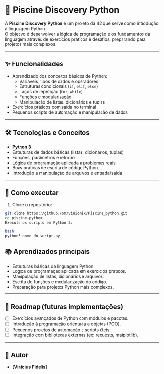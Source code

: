 # 🐍 Piscine Discovery Python

A **Piscine Discovery Python** é um projeto da 42 que serve como introdução à linguagem Python.  
O objetivo é desenvolver a lógica de programação e os fundamentos da linguagem através de exercícios práticos e desafios, preparando para projetos mais complexos.

---

## ✨ Funcionalidades
- Aprendizado dos conceitos básicos de Python:  
  - Variáveis, tipos de dados e operadores  
  - Estruturas condicionais (`if`, `elif`, `else`)  
  - Laços de repetição (`for`, `while`)  
  - Funções e modularização  
  - Manipulação de listas, dicionários e tuplas  
- Exercícios práticos com saída no terminal  
- Pequenos scripts de automação e manipulação de dados  

---

## 🛠️ Tecnologias e Conceitos
- **Python 3**  
- Estruturas de dados básicas (listas, dicionários, tuplas)  
- Funções, parâmetros e retorno  
- Lógica de programação aplicada a problemas reais  
- Boas práticas de escrita de código Python  
- Introdução a manipulação de arquivos e entrada/saída  

---

## 🚀 Como executar
1. Clone o repositório:  
```bash
git clone https://github.com/vinionix/Piscine_python.git
cd piscine-python
Execute os scripts em Python 3:

bash
python3 nome_do_script.py
```
## 📚 Aprendizados principais
- Estruturas básicas da linguagem Python.
- Lógica de programação aplicada em exercícios práticos.
- Manipulação de listas, dicionários e arquivos.
- Escrita de funções e modularização do código.
- Preparação para projetos Python mais complexos.

---

## 📌 Roadmap (futuras implementações)
- [ ] Exercícios avançados de Python com módulos e pacotes.
- [ ] Introdução à programação orientada a objetos (POO).
- [ ] Pequenos projetos de automação e scripts úteis.
- [ ] Integração com bibliotecas externas (ex: requests, matplotlib).

---

## 👤 Autor
- **[Vinicius Fidelis]**
